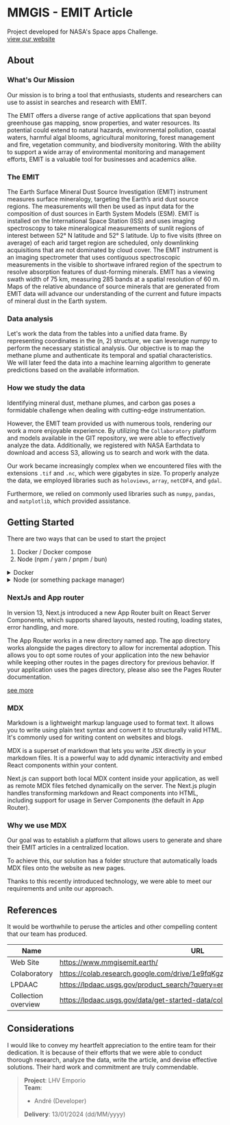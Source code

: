 # MMGIS - EMIT Article
Project developed for NASA's Space apps Challenge. \
[view our website](https://www.mmgisemit.earth/)

## About

### What's Our Mission
Our mission is to bring a tool that enthusiasts, students and researchers can use to assist in searches and research with EMIT.

The EMIT offers a diverse range of active applications that span beyond greenhouse gas mapping, snow properties, and water resources. Its potential could extend to natural hazards, environmental pollution, coastal waters, harmful algal blooms, agricultural monitoring, forest management and fire, vegetation community, and biodiversity monitoring. With the ability to support a wide array of environmental monitoring and management efforts, EMIT is a valuable tool for businesses and academics alike.

### The EMIT
The Earth Surface Mineral Dust Source Investigation (EMIT) instrument measures surface mineralogy, targeting the Earth’s arid dust source regions. The measurements will then be used as input data for the composition of dust sources in Earth System Models (ESM). EMIT is installed on the International Space Station (ISS) and uses imaging spectroscopy to take mineralogical measurements of sunlit regions of interest between 52° N latitude and 52° S latitude. Up to five visits (three on average) of each arid target region are scheduled, only downlinking acquisitions that are not dominated by cloud cover. The EMIT instrument is an imaging spectrometer that uses contiguous spectroscopic measurements in the visible to shortwave infrared region of the spectrum to resolve absorption features of dust-forming minerals. EMIT has a viewing swath width of 75 km, measuring 285 bands at a spatial resolution of 60 m. Maps of the relative abundance of source minerals that are generated from EMIT data will advance our understanding of the current and future impacts of mineral dust in the Earth system.

### Data analysis
Let's work the data from the tables into a unified data frame. By representing coordinates in the (n, 2) structure, we can leverage numpy to perform the necessary statistical analysis. Our objective is to map the methane plume and authenticate its temporal and spatial characteristics. We will later feed the data into a machine learning algorithm to generate predictions based on the available information.

### How we study the data
Identifying mineral dust, methane plumes, and carbon gas poses a formidable challenge when dealing with cutting-edge instrumentation. 

However, the EMIT team provided us with numerous tools, rendering our work a more enjoyable experience. By utilizing the `Collaboratory` platform and models available in the GIT repository, we were able to effectively analyze the data. Additionally, we registered with NASA Earthdata to download and access S3, allowing us to search and work with the data.

Our work became increasingly complex when we encountered files with the extensions `.tif` and `.nc`, which were gigabytes in size. To properly analyze the data, we employed libraries such as `holoviews`, `array`, `netCDF4`, and `gdal`. 

Furthermore, we relied on commonly used libraries such as `numpy`, `pandas`, and `matplotlib`, which provided assistance.


## Getting Started
There are two ways that can be used to start the project

1. Docker / Docker compose
2. Node (npm / yarn / pnpm / bun)

<details> 
<summary>
Docker
</summary>
<content>

1. Run docker compose with profile development
```sh
docker compose --profile development up
```

> if you want to build before running, incrude `--build`

Example:
```sh
docker compose --profile development up --build
```

2. Run docker compose with command start
```
docker compose up
```

> obs: If you get an error when running with Docker Compose, try building it separately 

**Example**: \
Defines the target in the build command.
- development  
`docker build -t mmgis_article_dev:0.0.1v --target development .`

- builder   
`docker build -t mmgis_article_pkg:0.0.1v --target builder .`

- production    
(The last clause of "from" to default target .) \
`docker build -t mmgis_article:0.0.1v .`

</content>
</details> 

<details> 
<summary>
Node (or something package manager)
</summary>
<content>

> in this example will use npm

1. Run npm compose to run development
```sh
npm run dev
```

> if you want to build before running, exec `npm run build`

2. Run npm with command start
```sh
npm run start
```

> obs: If you want to briefly see the project working after making a clone of it, run it.

```sh
npm run preview
```

</content>
</details> 

### NextJs and App router
In version 13, Next.js introduced a new App Router built on React Server Components, which supports shared layouts, nested routing, loading states, error handling, and more.

The App Router works in a new directory named app. The app directory works alongside the pages directory to allow for incremental adoption. This allows you to opt some routes of your application into the new behavior while keeping other routes in the pages directory for previous behavior. If your application uses the pages directory, please also see the Pages Router documentation.

[see more](https://nextjs.org/docs/app/building-your-application/routing#:~:text=In%20version%2013,Pages%20Router%20documentation.)

### MDX
Markdown is a lightweight markup language used to format text. It allows you to write using plain text syntax and convert it to structurally valid HTML. It's commonly used for writing content on websites and blogs.

MDX is a superset of markdown that lets you write JSX directly in your markdown files. It is a powerful way to add dynamic interactivity and embed React components within your content.

Next.js can support both local MDX content inside your application, as well as remote MDX files fetched dynamically on the server. The Next.js plugin handles transforming markdown and React components into HTML, including support for usage in Server Components (the default in App Router).

### Why we use MDX
Our goal was to establish a platform that allows users to generate and share their EMIT articles in a centralized location.

To achieve this, our solution has a folder structure that automatically loads MDX files onto the website as new pages.

Thanks to this recently introduced technology, we were able to meet our requirements and unite our approach.

## References
It would be worthwhile to peruse the articles and other compelling content that our team has produced.

| Name | URL |
| --- | --- |
| Web Site | https://www.mmgisemit.earth/ |
| Colaboratory | https://colab.research.google.com/drive/1e9fqKgzY5AHm63wSPeVJYGT8dai7XWA3 |
| LPDAAC | https://lpdaac.usgs.gov/product_search/?query=emit&view=cards&sort=title |
| Collection overview | https://lpdaac.usgs.gov/data/get-started-data/collection-overview/ |

## Considerations
I would like to convey my heartfelt appreciation to the entire team for their dedication. It is because of their efforts that we were able to conduct thorough research, analyze the data, write the article, and devise effective solutions. Their hard work and commitment are truly commendable.

> **Project**: LHV Emporio \
> **Team**: 
> - André (Developer)
>
> **Delivery**: 13/01/2024 (dd/MM/yyyy)